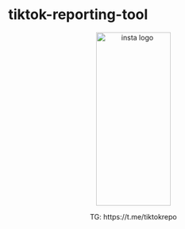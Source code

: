 # tiktok-reporting-tool
<p align="center"><img src="logo.png" width="150px" height="350px" alt="insta logo"></p>
<div align="center">
TG: https://t.me/tiktokrepo
